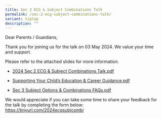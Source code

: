 ```yaml
---
title: Sec 2 ECG & Subject Combinations Talk
permalink: /sec-2-ecg-subject-combinations-talk/
variant: tiptap
description: ""
---
```

<p>Dear Parents / Guardians,</p>
<p>Thank you for joining us for the talk on 03 May 2024. We value your time
and support.</p>
<p>Please refer to the attached slides for more information.</p>
<ul data-tight="true" class="tight">
<li>
<p><a href="/files/2024_Sec_2_ECG___Subject_Combinations_Talk.pdf" rel="noopener noreferrer nofollow" target="_blank">2024 Sec 2 ECG &amp; Subject Combinations Talk.pdf</a>
</p>
</li>
<li>
<p><a href="/files/Supporting_Your_Child_s_Education___Career_Guidance.pdf" rel="noopener noreferrer nofollow" target="_blank">Supporting Your Child’s Education &amp; Career Guidance.pdf</a>
</p>
</li>
<li>
<p><a href="/files/Sec_3_Subject_Options___Combinations_FAQs__7_May_2024_.pdf" rel="noopener noreferrer nofollow" target="_blank">Sec 3 Subject Options &amp; Combinations FAQs.pdf</a>
</p>
</li>
</ul>
<p>We would appreciate if you&nbsp;can take some time to share your feedback
for the&nbsp;talk by completing the form below:&nbsp;
<br><a href="https://tinyurl.com/2024ecgsubjcombi" rel="noopener noreferrer nofollow" target="_blank">https://tinyurl.com/2024ecgsubjcombi</a>&nbsp;</p>